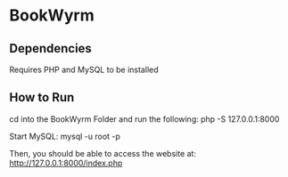 # BookWyrm
## Dependencies
Requires PHP and MySQL to be installed

## How to Run

cd into the BookWyrm Folder and run the following:
php -S 127.0.0.1:8000

Start MySQL:
mysql -u root -p  

Then, you should be able to access the website at:
http://127.0.0.1:8000/index.php
